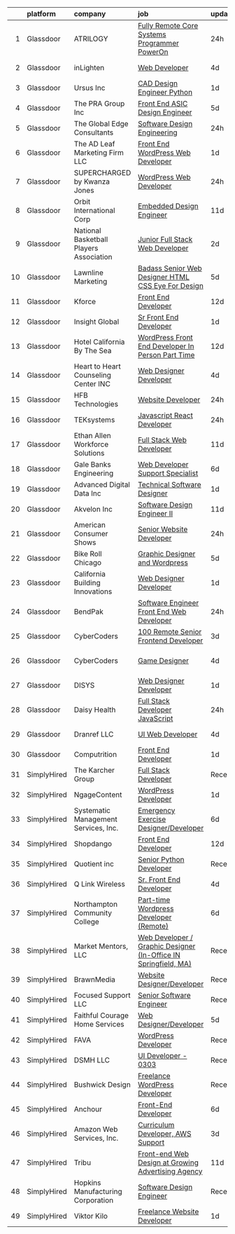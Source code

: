 

|    | platform    | company                                 | job                                                                                                                                                                                                                                                                                                                                                                                                                                                                                                                                                                                                                                                                                                                                                                                                                                                                                                                                                                                                                                                                                                                                                                                                                                                                                                                                                                       | update_time   | location              |
|---:|:------------|:----------------------------------------|:--------------------------------------------------------------------------------------------------------------------------------------------------------------------------------------------------------------------------------------------------------------------------------------------------------------------------------------------------------------------------------------------------------------------------------------------------------------------------------------------------------------------------------------------------------------------------------------------------------------------------------------------------------------------------------------------------------------------------------------------------------------------------------------------------------------------------------------------------------------------------------------------------------------------------------------------------------------------------------------------------------------------------------------------------------------------------------------------------------------------------------------------------------------------------------------------------------------------------------------------------------------------------------------------------------------------------------------------------------------------------|:--------------|:----------------------|
|  1 | Glassdoor   | ATRILOGY                                | [Fully Remote  Core Systems Programmer  PowerOn ](https://www.glassdoor.com/partner/jobListing.htm?pos=119&ao=1110586&s=58&guid=000001818a31332dbcb0eef47bcec233&src=GD_JOB_AD&t=SR&vt=w&ea=1&cs=1_117eeaa1&cb=1655880889490&jobListingId=1007954351518&cpc=663B5FE45D73772E&jrtk=3-0-1g6532cqjj46t801-1g6532cr12p8u000-bd32da776439cc07--6NYlbfkN0Coaqwr41TC2LgejnR7Utnytr6GYvK_E0y3WIq7ZdLRae9o-QpJIESlqP3qGLJFeU5dALAoXCCJOezXbV1fJtTCrpCUyvhOqDA4Lc1dNGp0EEluZ5gHgqbl-oVJ33zeYFx1bpMvLWegtQp7Lh3nUpz4mwjUscT17uoGMe1wcktiX2Z9bFbnLU8szvtqTFfrpAhn2MgsfdS3uKkoX3CJTQN94t-BUCrS1GgR99tdeH-gxw8DguXrF7QPl00smLcJ2QY-eje-uvYY320m5-A8_UZs8ht-POSJaXPWPBkAwbIwyXagSNQKrBGeBavGEDKhkO7zFlkiv0pDLW67b2AGyKTfR5mlbeuivhF-sYmcxF1MSrsv7AI6kJdXgVS1sDdnKPmwvi9nEYri4r8JjY4PjVDxVhfzHQWMQm45t8MYK-PUJItkemPb5rQ_bEBkFqBsqPSW_KDS-soPb13zVCuuuNbKaZ_9JYPfwKIYx61oN4_dHS-XU8T3Zwu2R6ojJWgPT5i0ZB48T7B25voAcCGeq58SSfeVX54_O0c%3D)                                                                                                                                                                                                                                                                                                                                                                                                                                                  | 24h           | Remote                |
|  2 | Glassdoor   | inLighten                               | [Web Developer](https://www.glassdoor.com/partner/jobListing.htm?pos=121&ao=1110586&s=58&guid=000001818a31332dbcb0eef47bcec233&src=GD_JOB_AD&t=SR&vt=w&ea=1&cs=1_f78474d1&cb=1655880889491&jobListingId=1007947242864&cpc=4F748F1840550ABC&jrtk=3-0-1g6532cqjj46t801-1g6532cr12p8u000-20f97acee2193078--6NYlbfkN0Ba7Y1VeHmXgHOGUFUGUJbsm-oN9VQJsKSuqsjhf955Kt2z30k2hq6Si5HkJuxRGgZfUpcJJqGrl69Ky1qlsgQrR3-bVRr64I2FYIMv_wViOcVOr33o-ZLlSmwVWSKMhWbLasjyMV03csIHvgcIBxGVdqgPSXMUfIQ6I77qGpSqofMVSPv_pTdiJh32W6Othjrxhy2fGrmquaMxyp4rZAaTcsIA4Nk2bb5JyGGInDOM4Jv18w8mVi_qxHb1pAnMvYunLdlrcfL4SxSd9rTEAINXd8LrRAn-pTiNSV7vUOprxdeLCwBJqvVVWi_tPUJ6O9Qo3YKfckeWYC9OFNKougEFd-tk4ls9lPMotnwLAHPfILOwt0rlzj7YwbmIUEB-ZPjv8SyFscXY_XtlVfFKi_-sWYaC1B3vtOq6hprVoNFGtLE1H7eIdouTUTLO9qx7tOv-rKsxHZZ9RlrOylaIjbSxlN0UkFyBzCB7xjpjhNFhDHVV6hf9WHaa)                                                                                                                                                                                                                                                                                                                                                                                                                                                                                                                                  | 4d            | Clarence, NY          |
|  3 | Glassdoor   | Ursus  Inc                              | [CAD Design Engineer   Python](https://www.glassdoor.com/partner/jobListing.htm?pos=129&ao=1110586&s=58&guid=000001818a31332dbcb0eef47bcec233&src=GD_JOB_AD&t=SR&vt=w&ea=1&cs=1_ac4eab7d&cb=1655880889492&jobListingId=1007952300770&cpc=FAE5E775D180B2FB&jrtk=3-0-1g6532cqjj46t801-1g6532cr12p8u000-b134173c76629b4e--6NYlbfkN0CT8vBT9H5mqECx2dfLV_FONLPDKpIRssxVwtj05Tmm4rA5I0VNOPdM1oYsK66ov5rfnjfgAZTug-7z9qA6Zq2InpHG81dLtk_s_kUKesaXfQZH8JtYw0VFRuyrtVC-_IyTWX25643hreUbFSvz1563J0uHFOLmVf-tyw_JW5_gYdXWeqMiBO-RTpuno_ezxqaLkPEClipwyDJ4405abcTX1iL6geI4HNa9PGCMUBhTZPXp1L7gYGEZmLFGJ52OMb_Bcj132hrn5AYK1uNDcn6husiyEE7hZ9PftdM6beuyA0aiOFf8XANHLwnpdrononDpOVFmFGCZ1pb7NmCIHzA33ewCnBt_pVAsAXDw8s6_ZpzQNeIB2NB7qip3_9J5PdyoyO-aVCdf98nSwTsygn9A7o9b3qc3Ia-5G3XRGIpprJXbr7svaq20R5LnfcI41cfN1N5vrKXWctd0wTYHmAj6ENaGhsNObq84lBfd9fU8EIDUL3uPQnCzF3CTn7eB1-yc5ZKcmZ6fYo_GfBII6wCyAG3TeqQCJMf5fft9NGmUJBgBbfmnDVBOa3pRdPxdcFw0yLyoIU6MqP2oqjZnp-ifAAqzJV4bGZ7RqpWlW3L8bkuahy4Oim0W6Lc9D5KNAKC6eeHS9skMvcpWgA-EgwIQofNVYiubYR9DKD7lL7U0ZiMKJmCW5ZZRaPpU9czj_YZtlyyBellB0cvOb5BrQhHL)                                                                                                                                                                                                                                                                                   | 1d            | Redmond, WA           |
|  4 | Glassdoor   | The PRA Group  Inc                      | [Front End ASIC Design Engineer](https://www.glassdoor.com/partner/jobListing.htm?pos=109&ao=1110586&s=58&guid=000001818a31332dbcb0eef47bcec233&src=GD_JOB_AD&t=SR&vt=w&ea=1&cs=1_aca2f9a8&cb=1655880889489&jobListingId=1007944672664&cpc=009A9C8147DF705D&jrtk=3-0-1g6532cqjj46t801-1g6532cr12p8u000-a5bd38eaa0daf202--6NYlbfkN0BK9GXDcakwdiqmeo8o-2GvkYnmPkq7xevAHdeF_847qpUj5hh6_5O1IVlOeGIzqzu7i3bj1uEuaT3nu9m0_cjD41hy1JnPqskYaiC5RJpiVUcuRd6-R4xQ7snHKvz-nvm3ddcEDbq3tfkObJz48ThaAJcyWuy29BIQYvw30xQ46mj_ni8U3IyFMd2w8iKXv1bkpNTZ4uZFjiHwOAGcpxIDigPPapn6Rv36FWudGv_ivvUTxCbXDbW48r0-EtIBXo7sy9BJPEHNmdtVkqreagQVookaWZ5APW_CVVsHMJiwQ24ukymIPgJEipwTtuAOtYzk9jQqjOuqFzygkoA6IfDMzn83l5m9W02cmweIzwZdADPq035mXDWUVmKj9MPsrex5vW4MF83qPbRT9e5oqaEnteANvke7gqmZT_bvpPwrtUJG26MjxUe49Td_2F-KJzpn5xP7YYyCsXxTNF_6A4IYeC1rTvekrVUob1Mx_Iq3qJ3cdvghbz2a)                                                                                                                                                                                                                                                                                                                                                                                                                                                                                                                 | 5d            | Santa Clara, CA       |
|  5 | Glassdoor   | The Global Edge Consultants             | [Software Design Engineering](https://www.glassdoor.com/partner/jobListing.htm?pos=125&ao=1110586&s=58&guid=000001818a31332dbcb0eef47bcec233&src=GD_JOB_AD&t=SR&vt=w&ea=1&cs=1_beadfc67&cb=1655880889492&jobListingId=1007954004907&cpc=FB7E4A1762AE5BEC&jrtk=3-0-1g6532cqjj46t801-1g6532cr12p8u000-c7fe204603391753--6NYlbfkN0A4Pd9G7Psxse2LYHgJRkYguHzML5L6KVZLzJM3sNXICnMc3eh3dt3QEYOmT_Cvlg7pCbJCL5uuvvNe88pkE4lY_tLRuIXUhZMcctNs1jmlB5wnp88q7twdcZhubaJ316A6ygpQSD2wSRhH6etT1poh9njC_lqU38ySBQe8OnsrPjS8qhLJ2NanTs-OFnV2CAkRCnmL2Zzmk-u-6EtDh1RhFg3eSJhE6R3KjOUfoA9eNzXcRZdfYHGevYpNYpjAxUyp_-ipEm2hG8AabMNsCe_wavwVBE70aHHDemHYdzs_mnY3mOm3owqzkMEUV81dfj-TmCSSLTLeEXGsCzB-tn8WUH6H7xzxqksLLhu_5l34UPUAsRUacXYepEsIyPQfcu6TEoqU-pUIkdxMlc-hRbqwkzrWogfdUCFPVN5idS7C7BQjk5Ov-THiS4Htffyn-M0mj_7K2b57AsKuw2pUZrAzwwVK3hHJ0uGYQuEGTN02VLeHpuq3oJzsHy9n7wyHxPcLHXEfL7zOWQ%3D%3D)                                                                                                                                                                                                                                                                                                                                                                                                                                                                                        | 24h           | Wilton, CT            |
|  6 | Glassdoor   | The AD Leaf Marketing Firm LLC          | [Front End WordPress Web Developer](https://www.glassdoor.com/partner/jobListing.htm?pos=113&ao=1110586&s=58&guid=000001818a31332dbcb0eef47bcec233&src=GD_JOB_AD&t=SR&vt=w&ea=1&cs=1_f077d6ff&cb=1655880889489&jobListingId=1007951378118&cpc=7095061949A44974&jrtk=3-0-1g6532cqjj46t801-1g6532cr12p8u000-db6b9263b11ee93d--6NYlbfkN0DZZww-p_mr8GWlqIRBY21Wjl_Fk3kglyx5_HcxykVqwQHnXXR0FP8aKzM6estskSMiOfhHs8qcrET9pwWIV88OLDflg14DFXuCocmtxjsDBhw_6CLIIrrfWO2UXNQNrXnc3SMyAbX4dl9qxgzgs94ZPmRqb4FtZqeA8htErjbnwUfxfRxLVHH48-V_MC2fABwrZ8Ml83wFE1jjNxHlbKuNC0Y8T2ZKhzyWDVZq5bsHe9jeoahem9lCgSZ27QNXZi4-uQzeJ458neDxhHCV-7wVWmAaJHwrOSDHBd4LeI0nKi7QDQKswgC2HuX5kP7UwMmSrhQw2B_iKsFMp6nPiFy7YmoUW64_WN03NjzmSQkIJwuPG37LGG1VExnqFKRtNg5yUC30-MUPQ74FUd4bxbwfMt8CQTQdC7w0mLmXIYuXBdlS6YtE9briED5l27F9Fe4rYzUFcwnd-Wht8Bz4g4VEpd6EMENLKR1O8loKjBxCF6FlS5cbwvNWro4R-L5GQNWfytAE26rUhA%3D%3D)                                                                                                                                                                                                                                                                                                                                                                                                                                                                                  | 1d            | Melbourne, FL         |
|  7 | Glassdoor   | SUPERCHARGED by Kwanza Jones            | [WordPress Web Developer](https://www.glassdoor.com/partner/jobListing.htm?pos=108&ao=1110586&s=58&guid=000001818a31332dbcb0eef47bcec233&src=GD_JOB_AD&t=SR&vt=w&ea=1&cs=1_e3be1e87&cb=1655880889489&jobListingId=1007954832981&cpc=B576E40E3A51D23B&jrtk=3-0-1g6532cqjj46t801-1g6532cr12p8u000-1cb2036b79c34091--6NYlbfkN0Dx3r3E47sSe5bB3PIy1uzBZvlB7xy2NhfhZMlxQTsxrM9CNnVPR6P6W12Vm-zZAzH0lG2ddngPdY2Sz7DL5VCqB_J-mjM0pzCbAFb8uhQrce6RrcBydVnzC2y6EwwBIhV_C1Phmlj94rpXJfyUR7IZ96maBHRfnxjk5DasWphw3wtGuw7RFt870hpAhqkBs_3EeOYYHTN9cPue7brlii4yLkreQ1c20-v54G-9GqGJdQNOp7KAC9p-vKJ3ljzHnrLHP3vd2nihrnv7f0KKXpWFtfg35iAhnjpUi7YPfyIDPIxE_Z5QQ4UuFjltKFbuJhbkYFcLYinS_zZF8NuRNqX_LOzuSCYr2-E4-a88phCTdMK_qjgIsbnJO1Fx8pHVd19_xE-LzJJ1kuz4NlqE-sVP-_QSOR53BZOd2gX8WDU42u5nXBGZCzjNlrvVVUgury2UZETF5ZPWzjPTYmxph71rYx7thYTt3cqB3PPHrd67IcYkQGtjVcIzWU4Ss_62jNVhen59fjy2AQ%3D%3D)                                                                                                                                                                                                                                                                                                                                                                                                                                                                                            | 24h           | Remote                |
|  8 | Glassdoor   | Orbit International Corp                | [Embedded Design Engineer](https://www.glassdoor.com/partner/jobListing.htm?pos=103&ao=1110586&s=58&guid=000001818a31332dbcb0eef47bcec233&src=GD_JOB_AD&t=SR&vt=w&ea=1&cs=1_2a3de7a4&cb=1655880889488&jobListingId=1007931830820&cpc=5F655C736EBE388B&jrtk=3-0-1g6532cqjj46t801-1g6532cr12p8u000-4b6019ed2ca40b77--6NYlbfkN0Bdawkma8uMirdPCqQF_EZve-sB4UozhivRZ73DC1EvSPFjT3huMp43aDd_ivtPHzokPdD29S361EXM7Y9LS9EmGZZ6FBnuSOtWzpUhu8z_0PnEyFf1rqpcvIio91TvAc5ijlysGRKiuCpDCXumFRfoks3f16x2L6haTuW6mX0OO1-cLQhcW_RYxxkYRpDoeEelGFF6eRT2x9CuzkmUTLW27WreymU0qUG7PXRGu6WglPfBYhNQyQWo6ca48CDJ3wjoAnAv-rUvuKKskP41u7a0dj8lI-T0k1TmzhyCG7TAsARCoLAGjmwcz6EzgEkCSnzf0ZCCPZSw-BHOXtGExSTbFEWWB12tUhn7VItvo7hLh6nlmqJ1TEBbH3VRqKz3Ec8zx8mbQxpHN_CGQif8izd5q1PmrrJJkuYjlDuyDLmB9bcwAjvpWfjUhWDaIGs6Id_ijF1gUO9MouHxowqlSSTWvneBjJJBfWiZGdac2Pj2k2kxpgGhwn0gYXZ-PZE9qjM%3D)                                                                                                                                                                                                                                                                                                                                                                                                                                                                                                         | 11d           | Hauppauge, NY         |
|  9 | Glassdoor   | National Basketball Players Association | [Junior Full Stack Web Developer](https://www.glassdoor.com/partner/jobListing.htm?pos=104&ao=1110586&s=58&guid=000001818a31332dbcb0eef47bcec233&src=GD_JOB_AD&t=SR&vt=w&ea=1&cs=1_5b2dfea0&cb=1655880889488&jobListingId=1007949467757&cpc=BCC169F53084E245&jrtk=3-0-1g6532cqjj46t801-1g6532cr12p8u000-e663115c8ce7a763--6NYlbfkN0BTy4Vq3kUv-8E8fBOrhZt-7WJQYqv7u2ur6JnxlE7nq8o-KOwVTrpWaAuAFKUO7gvU4o4N0OVI9j-MzL3K1UphFSlysCg5wNsRjg92F40eal9QbG45lzbnl_ewt7fRhxzOB97gGhXvR4RKdj6ueHAQXRbR0Oob-hpH5MjKCWaSPu1D4XB5s9hBtgEpXDKxHWAUj7QmLkt8UDy6afbflbtauVmi8l8ARhuTR-hgNguo933w3RrgPttV9RuvCfscgMCAuGCit2Klny31QdrEyUfgBn0wZZgxrMBscwqy7Ew-eOVfb-bOIyiEY7ngxifmc0o1QnLtZnvqOrC4adf_BMQTZlRPjkS-cDkyIDr2FLnKOqhqfb_tis6sNwd4R6ApZM15QWlX1rev9cD1JD7-MxOeQ_5LTQU7VcIqZS9-I4JUMSyqTpwn-Bup5r_q1F0OA8UIE3T-QR25aV74fCsAMEyhwy4XkXT4YNx1bfR_EUPz23eORhx4uQXujRA0ASAEZj-DHFL1TbqvZg%3D%3D)                                                                                                                                                                                                                                                                                                                                                                                                                                                                                    | 2d            | New York, NY          |
| 10 | Glassdoor   | Lawnline Marketing                      | [Badass Senior Web Designer   HTML  CSS    Eye For Design](https://www.glassdoor.com/partner/jobListing.htm?pos=110&ao=1110586&s=58&guid=000001818a31332dbcb0eef47bcec233&src=GD_JOB_AD&t=SR&vt=w&ea=1&cs=1_be1cda12&cb=1655880889489&jobListingId=1007945270122&cpc=C49818E30565E1C5&jrtk=3-0-1g6532cqjj46t801-1g6532cr12p8u000-c11d92ba87d007d7--6NYlbfkN0CSgGTbSPgM0xpgWRkp5SRTexU57Zk_6_bZ18eqb9d2QPonl4wyxnYYzZzlQX1INA05EVULwZuD-rw-yad887exhHL80ZF-6sCv590OQr2cj3ZF3-pMXOqi0CfpHb4cS6sIfTWaJDnbeVN6g9oZH4Sc_gMnT8ZNkGUcR0rk47uFGVNZvWApXP8wh5IUZdNkTFjenFfTWUG6GEiehrlbzAaBuebqAou10cfWt9e17pXm51IHT2xixp7ECyert7Q1pPFPM-C1CfYnK27N0V1rLi5nlUKTTDG9IQIDY_6VrHlHtnz6lNUINz1uSUxe172l5DCNysSx4Hzw_RHHIKd5T4LfegoxRGlRssCMWsMPZHjnh6UxMmm6Z-_FMYpo01OHOGnh_n2LFkqrSoub9ygyDSXT4GtxKeEznPIhuci3R_caZwxxOVM0iFHI6eGIAXalQeTMe9kO_U9F_N_NU2Anw70C_8D4AgzOyMCAwOlqs9HaUEpnL2dFsO3LnjkwcXFN-EljIDI1W3tbGpWIij6SB3EY_-EGPxJC6BcmFWPfdXOouA%3D%3D)                                                                                                                                                                                                                                                                                                                                                                                                                           | 5d            | Tampa, FL             |
| 11 | Glassdoor   | Kforce                                  | [Front End Developer](https://www.glassdoor.com/partner/jobListing.htm?pos=126&ao=1110586&s=58&guid=000001818a31332dbcb0eef47bcec233&src=GD_JOB_AD&t=SR&vt=w&cs=1_bef83a9d&cb=1655880889491&jobListingId=1007929469838&cpc=280AB1FAEDD8D536&jrtk=3-0-1g6532cqjj46t801-1g6532cr12p8u000-178b1964f90d367e--6NYlbfkN0C5IatSLh_Ak1q39eQQoPIxD737RW9NeiYGvIRXkrLjEBkC4LI6KweF0vk9JRHgKW84ABEaknrD0jpx_U6EAiYJ9eVQTRjkZkY7EH7g53cngSGdd4jKbU3bbXdMHaPS6ijgT6DWQulRNBASZK92nNRAvUhp23raC4QKLUT_DH9BaR7UAxBDMxS9F2sK5_XiP9cxftDAuwMf2VIFRnN30v2QsRb123oc6JYbjkRrYroYhtvl621joTsWr4-Fprupjj41M-SF_AuFt-y1KsS7G056v5AoMy26rkSlGgGLen_7YbvsJWQMzQVzOHhUIaz-ci8aBJDwban-NFO0hUvvHmBzT5lhdvf8MnAVsxoN8W5Z-9XxxlXB2QBhImQhrssSuNsqdbW6BQ6DvDd4QscYVblvNkon4YuLh-21Rds1pkUViKV3f-oxt9fXDwdbYILsLuyN3Td5bZM9q1zC_mhUyt8hlMh5fXO_K6AotItDp8C7LLbJhKXEZ5t7nnHhvAvXSNiL3nsynvWo4RpJc2emOjrZKSOBLx-pQyOlOOR0HxRxTovf3JsIApPU2MFNbVYhVYZMuacvjXPVcZzg096CxRagHRuj69L-Izb9O0Na1iHBdg%3D%3D)                                                                                                                                                                                                                                                                                                                                                                                                     | 12d           | Overland Park, KS     |
| 12 | Glassdoor   | Insight Global                          | [Sr  Front End Developer](https://www.glassdoor.com/partner/jobListing.htm?pos=128&ao=1110586&s=58&guid=000001818a31332dbcb0eef47bcec233&src=GD_JOB_AD&t=SR&vt=w&ea=1&cs=1_8939c9d2&cb=1655880889492&jobListingId=1007952577600&cpc=FD1C1DA32C38CFA7&jrtk=3-0-1g6532cqjj46t801-1g6532cr12p8u000-627074498f385df0--6NYlbfkN0BKkHZu3wF05EeDimN_p6sYpKCMArvwa95YdH7UpkaBCuXZAtggzO9lGKJZ-EjBDGGBfQFS0VP4iyl6WMhxPlOMC8SCJgI0QK2OBCE1G4e-nS8oJq6Rqf7iAvn4hNZtOtGYxaM03zeUMJlInH1wZpE8Xa-BX9VOtQNUXf89bQym52AS24gyQUJuWylPGyjj-fVTlfKGaUO5OxCM2JkieePAZRuI-zqHnWILZ9WLQl11HSv5eL5G3CJmgPdQMf7d8iHrAVfuZjfthUv_qOXTW9dFQ6bN0EbCu-JZSG93XsiAXWU7eYBs0UqIS4eOKu5c3c0Dzw8w8wDovHWl-beM-mioUmilJEJJu-zehPWoVjXA3ldk75wugQz4oHcrsHnJKk8wiqMfzYq1HQQrNe1ZySTZ-UHvPppQco8R8TnWx9b1kWPWW6DUad8d1npjbvDq44cHpo6XT7L_9i_whjmGbX_IPXNYpvwdEevRd4XEOs8QJGOETp-MFtEdIP8L4kxY12IecXbKeVUGCg%3D%3D)                                                                                                                                                                                                                                                                                                                                                                                                                                                                                            | 1d            | Remote                |
| 13 | Glassdoor   | Hotel California By The Sea             | [WordPress Front End Developer  In Person   Part Time ](https://www.glassdoor.com/partner/jobListing.htm?pos=101&ao=1110586&s=58&guid=000001818a31332dbcb0eef47bcec233&src=GD_JOB_AD&t=SR&vt=w&ea=1&cs=1_6df07418&cb=1655880889488&jobListingId=1007929401964&cpc=83BAEFB8A33E57F7&jrtk=3-0-1g6532cqjj46t801-1g6532cr12p8u000-76564e02a628dd6c--6NYlbfkN0DdNONLqhA8z6QrX6vw37qu8cGScUjPKwqVQr3YAsb4-1kF9zPio8EJyvZkpiPz5YZBKBg4gT1ETjeQn4C9uAOsEnw2tQQ8MXC-mCcRBtzg0y4HPRorodTKhV37OY5o1xx3KcZQyfsXWtzB23w7mXV9fHjkW-SEm-OLEt4fxxaI0WWFmNGQtMDwqNRLTzLl-rzsmLKKgzDfJeh3s6Gt5NXc3wAW0pf8nhYjKcgV3FDVHItHFenF0UXZVL2S5_EAS-B9hPDXPElndJfNBT8g9gj_rxJliffB4T_fLnKEVsfdDobtPbeLOI0aL6oRGG7H2UaXEwtWlAAuzIpbQzdhSkz9VQfCBO5Ec0i2dkynlsWNm6EHhIdKr56FzKq2-Z_agjrVdpYChM8k1hJyIs-Rt_fNUtd8Vg5m9LrnU_yNrTYc0zWIv1S6C9JCsVxcA50BnPSE6g-sbaOPKRzBPpsPBHgb_vg8UsFFIKhCjeguJdXSxKY0xqXjBjzIWw5agwEcKsX_xG5uPWzwPzSQHfd6mfnYHIu311W8y9Q%3D)                                                                                                                                                                                                                                                                                                                                                                                                                                            | 12d           | Newport Beach, CA     |
| 14 | Glassdoor   | Heart to Heart Counseling Center INC    | [Web Designer Developer](https://www.glassdoor.com/partner/jobListing.htm?pos=116&ao=1110586&s=58&guid=000001818a31332dbcb0eef47bcec233&src=GD_JOB_AD&t=SR&vt=w&ea=1&cs=1_4a59c001&cb=1655880889490&jobListingId=1007947548584&cpc=76BDADE3D6D9A820&jrtk=3-0-1g6532cqjj46t801-1g6532cr12p8u000-3ede25ecee5a212a--6NYlbfkN0CPEiJEzZq4I_K6S6Q9VC1QMfIsI0INZ1UYi7vjgDL48ZJ_Ze1ZOJrR5hEXQnhf_Gn-sLXsl76dvm9ckA1sdl_kCtJZeEon-73sEDBkJ0ncs0P219UAYJklfVFQgVL_PM0j9b1q6gxcYu0HXLqupivCun6kId2-eFYO_YnA9zUeczHR8HpPg97r7HqKOujqslY6iG18u5hkp6lpaXoxo6X2XFfFOgnFDRNjUXSB2ykud7zQBKJDZckyUJ-nCtPTjRjhD-7XSS_a-fr53KNoDgpoUTywTXoJkQ0L8Qz-Ho0DCVHPWXtfmtu0ZRC8lCgU5dnIBevgBb6ynr0eeiFXTz172Ria5gNraytUs3mONM5VWT97t1hwYcKRPdx-tgwrTOcn5m3jziLELHdPVDdejUjT1Gr6Ig0xGQ7DoDNrWqUaJPNq9pt0qXHbOFzHrrfp5nsfZbzU4bzQSPQBzYGfmeQWazxZaJL0bXy4VkAvXfuswN4pS0K8QHIPrC2wHCItqR0%3D)                                                                                                                                                                                                                                                                                                                                                                                                                                                                                                           | 4d            | Colorado Springs, CO  |
| 15 | Glassdoor   | HFB Technologies                        | [Website Developer](https://www.glassdoor.com/partner/jobListing.htm?pos=105&ao=1110586&s=58&guid=000001818a31332dbcb0eef47bcec233&src=GD_JOB_AD&t=SR&vt=w&ea=1&cs=1_79bc8634&cb=1655880889488&jobListingId=1007953993668&cpc=48B9F4758953335C&jrtk=3-0-1g6532cqjj46t801-1g6532cr12p8u000-7180699d7561f315--6NYlbfkN0Bdi3r-K5gyuedsFzsY4v3-uemM-ORqdIiUVv3E2nJH3m1kvUo0vntVdtbRBW5PTfz9Krfq1lrZAb6waEh38pCyHo-3U3GMG7Q_gaBt9bARnCw5s_bKQJQ8sTQX6AFLCQPrl9qVN2pwxobTNGpTzYke5ZvstYOdjTZqeOg9F3xkvjWcSPiRWnI0W_pTAigev_xqoG3rinI5HvHEkRzu3Fl03hWWPWs2rj_SQDh2zDLTuDPq9cxgZzd7y1inLAkBx0jGmkdIJhy2AdGjxCmzoIta4f7lXfC3LLfxeR1v8jEfOjzliGJhVruG40HablyWMnNd3CrxuRQQGm8oWaoLatrUJpvMvjBhqz3UQELy4PRP6U6d_CA78Tgkvxy1eoEWl2l-_xOmql3vAoGT55sKIDKRS7erWcLkZKbI-VnUOtFQTPjGoM8My1-nxVJJUU7qBWaAIlrFUQY-2e9jcEWoPuJQ8dNssqcbxtgmzv6dRPzhqqnuMtd4hy6E6GBvYPptRi613pfPSA-6lkBElFaLHPWZ)                                                                                                                                                                                                                                                                                                                                                                                                                                                                                              | 24h           | Saint George, UT      |
| 16 | Glassdoor   | TEKsystems                              | [Javascript React Developer](https://www.glassdoor.com/partner/jobListing.htm?pos=111&ao=1110586&s=58&guid=000001818a31332dbcb0eef47bcec233&src=GD_JOB_AD&t=SR&vt=w&cs=1_aa7baf91&cb=1655880889489&jobListingId=1007955794350&cpc=923E3B470662C757&jrtk=3-0-1g6532cqjj46t801-1g6532cr12p8u000-6bbd444483d51186--6NYlbfkN0AuKz8EBO1xHDEL7V2YF9xF3dC_I9B9i-Zw2Jh8clPMK9BxhHDJszxSyW718EipT5OIVEhD0LNE7jT2oEjfOSgdS5WywNSFQCJJ9-U0KGpRPtcP4Jzo41z6aiGKL4Jai-EgPcPZf77SJJ9t63ixzYD-dtOQCsRsVyiba34XHFsKBZfaDnV_M8djmyvYHy3nbW4OVPLA7xz1ktYI2fYyXguA9zKa7OYCCmsvlHGkkSaaw0HLCe0u5yGykBGXu5Xj5-eVPwyVMW94WrqSj0SiKhYnDFN--3XyVqK8PgO_zJ-iQWXzJ8GqpPcgijSfENegIf7_j_F7qbdCJbd5j6IzkjjxzZYs9DuApIAm_ByFF91Bfn1vctqGyAzUfcdD5ypSwZXF9zERtOaaT5eB8dwz81vZQ9kNBQjPaIOEaJHrg0nQI3VQW63h_VbJjVSfk9fp6eUhJgfNnLGM1huDgI1Q3qXcVNim_FgSb0Xs06k-xg4c_8H7IB986pAg96TH7MJsx8EWYoBNQrjj4PlKEbOYqcXaKlzj8f3pZMvGpAYCgMa2EdnEYNddZLwltzEBF0U6KPgdvkVsT0Dg8iVAuEVZV7n5BQsac5Fc8HURFP6HZi4uznvRFKl4IyutnCXtaKgnYOi4XWQkeakV-LNQNjGjOnrwb88lTJITAFg6JPQnxRPZhsxPDdl9j_Beduai_aXG3K-_9rNW4HnCJ2IVkjrTAtQ_jdN4q04fWnwfaimM1L9PNP19KJYysowZkZmC9ffXdYFsT0d_ZE4VfVoHnf56ZL36Wx9FDkIbTTnqvAgCXkuJTsD6dzZCUSXlGU3pQgzrcQ1hOTdaJhkc_4XuNSpyh47vrXNOFGyiSheSIdrZ2YnlmpB6aD0gmB5EcXaoVyfhomPGUvIGgAWntm2wnXS8psGtYSXOeL5XcM4Uaubi1g9WJtDBnVHoqWPtCz53fgBhOYmWlK0HUHGisppUXZ2RgrpySqw8etujpqw%3D)            | 24h           | Cupertino, CA         |
| 17 | Glassdoor   | Ethan Allen Workforce Solutions         | [Full Stack Web Developer](https://www.glassdoor.com/partner/jobListing.htm?pos=123&ao=1110586&s=58&guid=000001818a31332dbcb0eef47bcec233&src=GD_JOB_AD&t=SR&vt=w&ea=1&cs=1_e3d94b33&cb=1655880889491&jobListingId=1007932064234&cpc=82ABD2B5CEB98952&jrtk=3-0-1g6532cqjj46t801-1g6532cr12p8u000-cc7f19fd8d5287b6--6NYlbfkN0A7WahvfgizdyTSe2MWMbhig8lw_utq2gpe3_GuD0oggnQ6yEQYGoCzGr-I7oIziwAEPPujSKAwh_qtf553b4XYfxDAipZ7wAy7rRXFx3-qKP7C-rFGVh-lo5O3SKO7Wlf79XriPZ8o5GPDwAK0kHJqdrz5dvDUKW36nzxd17AQoeht-FIXNhBd7cZcY7c8_zl-0zZ_F1jkfW91VLmUI95t2uli9VUEp9BFSTFmXyafL1uuhFIoL5H9SKDlj7WK2daAZTaITGQIuysIDHkdVe6uHyOWSTp8E4Z7eLpkqDSR6MChfEr252rE72_L7Tew14Z1VYPQ03xLy_7EtfAVV1xjbDBmJk4-5QVkprKgdItHchqH36CUcqclqIuBbszvzIAxlg2t80cz-t65MBNxv-zNhrcGB9xr_Io6eOwXZNkTznXt4XmFbAca1eed3RdzmK4RMA8UU19sHseGjIXVCOCmz5VSlzXrst6PwThCGlj6TKiy5ph4fsjPjs_JtTDBeKivVeXYU6rP3Vn_66fBf_BLxHVHHrKhTvN_7ZwtGl2LPhFLCKGzkY30ltF-j7oPlCvQNVUhy-urGDvBbCIJvWm2Zq9LSDv13hspJ2uWPkfCBQ%3D%3D)                                                                                                                                                                                                                                                                                                                                                                                           | 11d           | Nanuet, NY            |
| 18 | Glassdoor   | Gale Banks Engineering                  | [Web Developer Support Specialist](https://www.glassdoor.com/partner/jobListing.htm?pos=120&ao=1110586&s=58&guid=000001818a31332dbcb0eef47bcec233&src=GD_JOB_AD&t=SR&vt=w&ea=1&cs=1_9b0771fd&cb=1655880889491&jobListingId=1007942102245&cpc=F4EED0218A761C36&jrtk=3-0-1g6532cqjj46t801-1g6532cr12p8u000-0b2d475303922276--6NYlbfkN0Ai5iChIdwBzCUq6MZK3uuwHRlwVyxNIh-11viHtQUvT2CY-msD8unmLuop-Pq-KhN1IkmZstDLNht-0Py0uXr5szZ7duigwNQ_XliKeOm4iVs761nEk1P0Bk2b9ISUFReufa-xI56HKdMYERNy_Xfd3xrtijKDLxAvaTj1LgXNfuvqdygmyvRA92QMScAhdF6nJEGAzPYPHMFt3TzjY3NZBX8S4LMsigV_nlF9orFNhoTDx4JE0zw40gba9xIW-CG91hhHze2SEGBS0sHIo_A7e77nYqdovT-wK87Tbn4Haxtf2LE5aMKz7WKW4iJj2Skh0mfLQqtSmUjU_gnUgYMt2JyWyiZ7Pk6TW6xBLrWWIFzERG3utVdZ1Vm6KWY3qwoCrukQSam9XNSDr_Vwf3fRwDaQ8YAOJueoHv_MPvkVGGqDvFjPUocmfOK8ipQVEWEMuFjLRwtNtnKEggc1G_arXCydmw73b_UwLyVAi5r-9sd4HHPvRKBBAD_X8VLEVa8JaYFyijBdd4Td5hwDCK8C)                                                                                                                                                                                                                                                                                                                                                                                                                                                                               | 6d            | Azusa, CA             |
| 19 | Glassdoor   | Advanced Digital Data  Inc              | [Technical Software Designer](https://www.glassdoor.com/partner/jobListing.htm?pos=124&ao=1110586&s=58&guid=000001818a31332dbcb0eef47bcec233&src=GD_JOB_AD&t=SR&vt=w&ea=1&cs=1_2c8796f7&cb=1655880889491&jobListingId=1007951784583&cpc=75B6770C194DCF89&jrtk=3-0-1g6532cqjj46t801-1g6532cr12p8u000-d2192f16ef5c937e--6NYlbfkN0AOmbl8nsJKadD-lY2oFOrRdB7guyobZvZI_1LGGOz6F7BRWwkK13HVcls1v8Ay9AeSpUK-jV3sCxIKVOfE6yGEmEtJgyex9W0VKvcjL2yZ8cCUXHtvVwIB7gdoHW3Dd3jwQwsSIYUKR-RpmG9Vfcc_Uk8_RR_vVt1tHgYSSPOfub5x4GYyPABQVdh58NoVpSovtnpYmbHuEUbPYW0LipzXtHbSMDWjww257cl6D4YETZUyGP3kCNtfwhIao4kaUlPWdog4ahn3ABymb1B5ZZwEl-l1x1oWVt0JHg_tLOaIG38FowrH9wZN_5A7EWyZ_QqWP-iLSo_dK3O-3-SV-NREUmOEUyWW6e4a2DxVk1Crq1sDoyH88pDP2OM6b2jlccv2CE0kLe0uV_Df--aS6l8XirFHJsRSPRScWgW1Qzkrv_JdoUYmNXhaZFhxhVzI6akE_dqW1ec1Ai9wjSo6K7ncisr_IOcbasLFJJvBa5e_YXVQd15QfPxoDftHcyAaJkARrJnu0_ackQ%3D%3D)                                                                                                                                                                                                                                                                                                                                                                                                                                                                                        | 1d            | Remote                |
| 20 | Glassdoor   | Akvelon  Inc                            | [Software Design Engineer II](https://www.glassdoor.com/partner/jobListing.htm?pos=102&ao=1110586&s=58&guid=000001818a31332dbcb0eef47bcec233&src=GD_JOB_AD&t=SR&vt=w&ea=1&cs=1_33af977d&cb=1655880889488&jobListingId=1007931691673&cpc=A30768B7258D0A01&jrtk=3-0-1g6532cqjj46t801-1g6532cr12p8u000-4e70c9872138baca--6NYlbfkN0BedaSJ74Gjs1g2m8qO5X9JEW7GLVUAx6MMatG1vm1iFWF5IcSa5lNRV-tx573r3IgU833bDH9X3-3tfskTdkt48JXvko6yzag_if__K1Fw3tQ1ziMtlrGBoX8zZiwHUUJA3nDqpaZH3_zJmxt6gYo-69zNLXmZKNthylu4gJ-K0sS0ovm822KtozcPvI6vhkdEQGvYt7z2nJzIPYXvMq21XyzyqcaBTRR4awOOsD3PpCqi92WR2rfPkuL9zmQrekqJKAz_bKLVhpQo6RoUt2ZC0zGuVi10cyr1i9r6Goj0RGXFSAm7AyJjxA07twD9PyQg-bhg__dTwFAjIPb-uXnB67b-xlFIsTY9mMrERqFghjj5vE7RvYF-DWtOvI9JM9_HjxW5z9SLRuFYdUst0-K-bA5WRz5P8Nj7WD25wAgjypqrVUz1D6-cSdPOu2mH40sY0ZtjX-okBnzM18Pc4CB-V42NQ-KYaovypLTIPoy2LaXSlp7LZA3Dthm-bsisZimV9CIuxgabUjmRUZ8AQJhTV3m8xFkWK9I%3D)                                                                                                                                                                                                                                                                                                                                                                                                                                                                      | 11d           | Remote                |
| 21 | Glassdoor   | American Consumer Shows                 | [Senior Website Developer](https://www.glassdoor.com/partner/jobListing.htm?pos=118&ao=1110586&s=58&guid=000001818a31332dbcb0eef47bcec233&src=GD_JOB_AD&t=SR&vt=w&ea=1&cs=1_5c2fe940&cb=1655880889490&jobListingId=1007954320085&cpc=01657B10174A43CF&jrtk=3-0-1g6532cqjj46t801-1g6532cr12p8u000-263d6225c7799f1d--6NYlbfkN0C_W2lilyPG5cn45zLqKUj4kAXsYkOfw2aTcO7iv8jUntccMYQi8Z6uQVeel35UDVOpDmUSCLa7QbbRPxnzs9kvwcvFWPGMjLd6tc7TDeR9OZnA_8TbghykHddMIje_fo47xIAtuPdOiamoOG4r6pVMZ4ouBNinsH5vXEXDoOtv10Q6rVnG_EhRreTpiyC_FVuA5mCuo1lrst0Q7p6KGz33DCsjevanNxf9Yhc76nceSd4x0u5iLJH9Ubr4Nqslz37hGPxpCp_yLf3haKxQWRZugCbTCPCdSxx2RJeqrjYRe2aNF-D7w93TW2QHc63T9pWbjsSml4vfodeT116zDUrqK03WLE7tI3CeDp2rFTCeS_bdDrY0M4QyKxJ5RTEaFpl3X3jN7nDq7NbFwCPkqgd1mc-ptQH3kze0haYjJ-C5PXwM48cXb4imRj3yit9TAlGyVNFq4yzHqd0L2dUWd-PsG-yG2aCWsN3R8aCaGZ8PVk5_PBkEWzJpQSHFKgHBJgs%3D)                                                                                                                                                                                                                                                                                                                                                                                                                                                                                                         | 24h           | Remote                |
| 22 | Glassdoor   | Bike   Roll Chicago                     | [Graphic Designer and Wordpress](https://www.glassdoor.com/partner/jobListing.htm?pos=114&ao=1110586&s=58&guid=000001818a31332dbcb0eef47bcec233&src=GD_JOB_AD&t=SR&vt=w&ea=1&cs=1_efc817c9&cb=1655880889490&jobListingId=1007945355998&cpc=AF770993EC679D41&jrtk=3-0-1g6532cqjj46t801-1g6532cr12p8u000-c9e510d61b2b4503--6NYlbfkN0D_KRozbKJx95I3LRYgbj09bqBDFeyQG4s8tCOB31p2DJhI1XrWcIFhi1fm0h-1AaP_WZL5KizrHyD9kPhyRU-5fROWwyRj0z6oF8NL5s697I_xSPZj-46jRj_fAFZTn-H1VqAM1023Y6ow_udl46ZYsUvidMM6D1q0DEC1leMwCWRvlZlvKrehjD_Ogz-xOaVseprETG7gV5GKdgLgcdipL68XcaJNKB5gmCeYb3XEAmBMF4l_DG2pcY6v44svB3fbFjLR3Pt-onSJEw_kKiQgGw_Qz85jSdonVGJn2rGrnkHiYGetbnxIurQ_AFu3FRZtH7A88oLT9RyygDM4lvS2dFvG_tnveKLScNE7mcRjQacwIR55ISkPk_dn-SknQqRx-ga9UqrxnObKnb9_m9CuXuvxAHmmkVX_FCsbEwoGsRkMWDdN0_LfH6nvykIhkf7Nd4k47CeWNXcAmeLtZoFBCDtlRYMqdxq65I7LjqsCOXh0ImhD4bSJPTgn5Ws9rU1nnkQJ0gU2bA%3D%3D)                                                                                                                                                                                                                                                                                                                                                                                                                                                                                     | 5d            | Chicago, IL           |
| 23 | Glassdoor   | California Building Innovations         | [Web Designer Developer](https://www.glassdoor.com/partner/jobListing.htm?pos=115&ao=1110586&s=58&guid=000001818a31332dbcb0eef47bcec233&src=GD_JOB_AD&t=SR&vt=w&ea=1&cs=1_0a3e7b10&cb=1655880889490&jobListingId=1007951571434&cpc=9C2286EA3771AAF6&jrtk=3-0-1g6532cqjj46t801-1g6532cr12p8u000-9484313e88ab15f2--6NYlbfkN0AtR68e5gWpPxoovZgA7Udo-dcymoK0NpHFMpIgh7LYz77JH-DYA8sWDdS2M_GHucftdu6JelkfGaAPPJn1J7JhLOHaOxBNSe47SPxgVmvHOYIemuEZ0bkPP0cdreDiaJC7G5XQZKQjBtb7xwF4icgZzhAsx7qxABd2PcOgt8OD3Y5AJ5wn3fbwn4bAyX0ImuSWjUsdtmTxd5U3z_zMNHtRQsGAhxaEQQXcWX378QYG4ow3xk9wU_yk1qUVuNju5KsUIRVrCZOBybQNfh1KQn9L-_eVkKIMM6ut-edBC_zpNSzwFdjRGxQCZb39cwzG9VQgL25akzImE9fccivnTSbEXGZByaH1JlCLkQoMmNZ2STwWMpPIspbGCsKuwBx-RywroTiIt2VSsPtBmR58ZZyQArGIcLQsZ5cMzH_AsYYiPA9G4pHXkkXMFWecsl0wfTBJoy0pDiFqUgl-SmnVBAf5WF_hRYk9fEudwj8MwHS2tey3DU1PHL-ey9Wz_XwaT9s%3D)                                                                                                                                                                                                                                                                                                                                                                                                                                                                                                           | 1d            | Orange, CA            |
| 24 | Glassdoor   | BendPak                                 | [Software Engineer Front End Web Developer](https://www.glassdoor.com/partner/jobListing.htm?pos=112&ao=1110586&s=58&guid=000001818a31332dbcb0eef47bcec233&src=GD_JOB_AD&t=SR&vt=w&ea=1&cs=1_ef039e9a&cb=1655880889489&jobListingId=1007954031341&cpc=A938E184CF850189&jrtk=3-0-1g6532cqjj46t801-1g6532cr12p8u000-bb5c9f73b3b60c24--6NYlbfkN0AuAjYKnBHsdkcMxrD7ZJITXxV72vImVt5xOyKRJQecNFLpcI9FqXvspaXfryRjrMadcabIlBP19Brkbi4aLrQaFppalG6D2oGqzCIRvGVqRo2mP-SeKcBxawQ6u8FVGonB9MB8_klVv15UeZSjpcFY3M1ye3b-ylXRTx4t1h3ytRBcZEKwm8pXZQ-mtKpyLf_XCbFUBH6h49VknNqIoBGx3L-630BRo2dMvogKE_qvvIl5JfqJBzNYPGprBbBapEoFCDCx0N6G6LdXbbjzc5r60q_Qprvh27IdEM02SUJRcqF3r7Ujou4TjXhHM1pXCtRYrLv5r4DzXwiGMlmdLGx4PXHxayYU1x7mWcXhGIYMUS28GewkpU5K0Crt9n_DuTyetM1vz_aaLRpJftHnzq_9ZvcibJDGCjP4vSPuZ4JOPKYytjqNsL1XM7JbpI3Bt105YMU66aXqDRVrImEvlr9N2jpB07b8STdJIg67d9Lgu3YwyEwOOln_bgzp0BGng0NFpUAOkVDzgQ%3D%3D)                                                                                                                                                                                                                                                                                                                                                                                                                                                                          | 24h           | Santa Paula, CA       |
| 25 | Glassdoor   | CyberCoders                             | [100  Remote Senior Frontend Developer](https://www.glassdoor.com/partner/jobListing.htm?pos=127&ao=1110586&s=58&guid=000001818a31332dbcb0eef47bcec233&src=GD_JOB_AD&t=SR&vt=w&cs=1_fe0582c1&cb=1655880889491&jobListingId=1007948757694&cpc=A65DF3A704A48F9B&jrtk=3-0-1g6532cqjj46t801-1g6532cr12p8u000-fdecc2e1e21af542--6NYlbfkN0CpFJQzrgRR8WqXWK1qKKEqALWJw739KlKqr2H-MSI4eoBlI4EFrmor2FYZMP3muM24zHUY_bG5khjMotKiaxmwVy0QB0uloSs-1htXtPJ8qn7VY4Ld0cmWA49rfQYArIKbTvtv3Gs1S7Z9JlhR7jh-2WdtYZ9J1YZrgLq6E0j6_-x0EvMnuk9lv3O5rlo_VisiicmAjCV7lR-1UKtMY91l7oHSgQzPJvbuvNk1mUodRyNz7uBEmifLiAW4G8bfR2ZILlsILQOi3CqhtiRRTkwJhpgAD9Yy91uMcDMtmcgjrHTBeyl1xAZXcQtiBXc8VCG1NnQA9qyTdXRC5vgc35fD4NQ2Gw1QIj25tCCLz1UiQe3bMxLtL01xmS9VhMHu_RheaG2E5sVxD5VEg8EsxbOw2K9PVgoeV1QHxNkTVDkttTzh91eBxa5XUwjlNfIq8lkb0fqBrw2Xot3il8kkG_BxG4gzFmv8EY6gw5lHhPao0Ug4RSfvUrZjYKr9nWoLmXfzpKd-AcXRpg3Ev5sqJqckSKHf7vCZvSmyHPcrpGDXKLSG6TqZG4YnrnmBD5kmW-bOBiWwUo1MpMFANyuRkPVvxepdpSkMV_dAmdro4P8SNhgYagY44WGPmKswSUvs-MS68CT5qx4Gni6rzvAQkV4DauURQRvbNK0hcLALKJSfBl5c7HMrw1Kln6gfFcwTjMdFZiOX2pxIXz7IWA00o1tkjHQQ-pmYAKQCsVYll0amvDfMgweT9oEWb5Rqx8r2u-Fn8XhhshAqaZqJL_5ouVECFczDR3nMZGbJVfXe_OJSLVFdYAd83mzQyaOk1Soiq7eTRNx5ezxRJc4hjBlwVzh8MeLekL6mU_TIVi8jh7TV0UhqzHYwjVJzfJ80DB-CelH6dnu3bZV1BNuMRs4dp5VubpwhkLyACPhbYFEq-RiQ3Z1i_eMe2flkme3D3K_O-cLBTDXCs-SFK27rFDKiv9NvD71nhGOwMVs%3D) | 3d            | Los Angeles, CA       |
| 26 | Glassdoor   | CyberCoders                             | [Game Designer](https://www.glassdoor.com/partner/jobListing.htm?pos=130&ao=1110586&s=58&guid=000001818a31332dbcb0eef47bcec233&src=GD_JOB_AD&t=SR&vt=w&cs=1_01ff06cf&cb=1655880889492&jobListingId=1007948448100&cpc=FD1C1DA32C38CFA7&jrtk=3-0-1g6532cqjj46t801-1g6532cr12p8u000-9bedaf700d4d7df1--6NYlbfkN0CpFJQzrgRR8WqXWK1qKKEqALWJw739KlKqr2H-MSI4eoBlI4EFrmor2FYZMP3muM0daZrkrd3o8Fz2DX37hkCZcdX8b3w59LUfrCled-XCkZUT5A0TX5aDsbHyewoYluyzg3Zt6XYPYmMOi527fj7BV0wp_9m4spXQBBMnLnzdWq32N5Y-no4SZH-XZRGkzlPQe1sqdAWRKzjCw6hcOHwk7bTv40-ASCMjkbG3K9vkHOxvXdhdpflQzzl4U66AO4EI2uTDKi1XXeHewu-CTvNz446I79xYvq1i5AEnw4eBIEBSjkHES5N-Ef4mtHwu1BN64TbXUwKRvLNXxu8eu1iTok2JbWFigsegDOhQgHmEsHSBPraIVKpgO1u0glgb3D4uFbD8gOAIQzcX0IlUi6ReSBLem_7M171ncBCDopBUjSkcMWvsavsPTrgKAxGZadmHuZWhuYCjoS7qOZlGzxMCvXZkQ_Qia5819lEi7kJLQUr-OpJ9R8de5mD-VcaVwNjRZXJSmymE6FXmxLhDU_ZpZM9etyXHOe7VE5jSdLtUeIVSK_OhCY04fsN_4U9HWZBw49vxUlgNLDwHmbALxjAR77G-Nc4xPOblLH58l-ilOcsMNthSjrVBuzRyeAhcRHaB-gEtoAMFsEeB1VT8oUPmGVrgMFRUdibrxtuZhu1ShbqJp4yaEI7T0yq8wTSxHhD06sAcFFfFpHP9R9RDZ2s4Dzy9NgJJhO3h7ooi8MFdpkEie2D8y6m8VrjEU_XtILm1tgH7R6ndXMSQ9v354f5-6LxlKn1BDGdZpFU1QuYJ6tcTBu9d-kQr3eXpMX76pNjZpvggP1l3pHq5QScm1CDS245q3m0MaRvrV1asIOHgkTx7Zc6j2bI-VctwwSHDWwLYnHQJ4gtUWHa2HUc66zr-DOK_rPj8Zq3mg4RTA2t3MPUx5s4NiBpOPQH2zlsBR9_zSr7PId4hYMPNol-2ojX0Z00MWTTYKR0%3D)                         | 4d            | San Francisco, CA     |
| 27 | Glassdoor   | DISYS                                   | [Web Designer Developer](https://www.glassdoor.com/partner/jobListing.htm?pos=122&ao=1110586&s=58&guid=000001818a31332dbcb0eef47bcec233&src=GD_JOB_AD&t=SR&vt=w&ea=1&cs=1_fca91a61&cb=1655880889491&jobListingId=1007951671859&cpc=AC285F3A3ECA6BB0&jrtk=3-0-1g6532cqjj46t801-1g6532cr12p8u000-8fcd7804fdf36ad8--6NYlbfkN0BTYkY06FZEdAAtNWO-eDAfNklmfZymsMF6eFRONl7rAMN5x_2sHrqXfWPo9rHDxSOXn9aDDc6oJFJGtfDzNxTi9CLySDrlCrHSJaLREgeV993D6GBaKg7rNVQ9FxGCJu9FaNRP2cEvr3fINsWBncM1u9l6bggpREBzr3e47ICVLK8_kRrJju7mqRRV7VFyTgfuYzgC2GoLKAjy16vrzCtiCor2ztJPEC_FUOBDB4XvJnpKUi8uDhqBWfjVLHxlOe6pzKtzXGMv4v6Do5S5DSYdlrLFn0ocFI4Nf6G_O4xEjO4zc9pLW7Y5NFHkPU7jZKkIrngCRJ8eiwychhT5KRfnfYehBk0sUO3RT0tEQWsZ6lbTwiftzA3QOxMaPFy4Eab9aQmZ0jWZpQWm89OatGCEVNBZussz48tchH1xgLxK2eWPVietP3gWY2udaTuuPDSFph-UuzEh9nBMLW1nV7GhCybybVYlA9LFeyMXYpOBWHeMVI9drXEWaqj6kEPJf74%3D)                                                                                                                                                                                                                                                                                                                                                                                                                                                                                                           | 1d            | Remote                |
| 28 | Glassdoor   | Daisy Health                            | [Full Stack Developer  JavaScript ](https://www.glassdoor.com/partner/jobListing.htm?pos=106&ao=1110586&s=58&guid=000001818a31332dbcb0eef47bcec233&src=GD_JOB_AD&t=SR&vt=w&ea=1&cs=1_74c7bdad&cb=1655880889488&jobListingId=1007954076149&cpc=A938E184CF850189&jrtk=3-0-1g6532cqjj46t801-1g6532cr12p8u000-856b5474d59bae12--6NYlbfkN0A4hgeKHdLyHgzaskNEvl2xXMVaueUT71iJOYpLYISQUMokOAxkb6e4AlvrjsoZM2CkQgPci3y5GJT1F9n49js0eI5Gn7bHz7SrDodvDv1sDzbOp_Bw8v9h7H-i1NSHK8OBK5cqpDMSxzVTr2xFDhGRC_cJT-pQDmcmx3WIqjQR_nYsB24EeFLnmZbX02wJiDsAJrJXm39dVMRQ0roipywPHHvTiOzBHIOenRcES3_d7CScUNBaOSvyS7qXx2RHBgbZILX19t1JwgxKzm1BPIl6h2zhbYPVLrDcV7kwP_2F4yd7ZEqkFlW8UPBW7G8GwDxdljS1XDv6xqtfU9NgCnhEN_R-MT4SqO_SQxzP8GhYgHBwRHM5-j0H6_EE4MlrJhamVGBdDzF8Yjy9Ole5jwWvRzCxz4OaGNTcP15NkmYQfLhxnWhnhUZ5mwpuN5K7K8-1Lr_bSOxyxaJg0tl34fenzBG8ce6b8-6Ts8dMPFo44BW1_Ro8HS-tCXwAuT0SKfO_KrBEnpVMdg%3D%3D)                                                                                                                                                                                                                                                                                                                                                                                                                                                                                  | 24h           | Encinitas, CA         |
| 29 | Glassdoor   | Dranref LLC                             | [UI Web Developer](https://www.glassdoor.com/partner/jobListing.htm?pos=117&ao=1110586&s=58&guid=000001818a31332dbcb0eef47bcec233&src=GD_JOB_AD&t=SR&vt=w&ea=1&cs=1_993e83f8&cb=1655880889490&jobListingId=1007948146099&cpc=F7A2269C793D5877&jrtk=3-0-1g6532cqjj46t801-1g6532cr12p8u000-6f63b9239921b223--6NYlbfkN0BW6QI0tSpK3g92-Yf9PGUZqDECyaAu3fyvcJG7wW-uOSwkns76Rjw-eNTFEuMJMoVkDWqrTpTvPkkr4AfSX24imfQb5fsh6ScTYuwmNLFN8XA2WrbLz5_XcNIClqiQmxB55qBUq48hzpzvkMPxsFY2CeMhXFrEsfJWEuHM4sw9IiVRHl-kJCNYKJ_YyseM0XaQCHm0b6GtzVQnY1GgtB4rrMZO8IV-jlYcRDN3sJ3_M9HXegB5sgDvfH0QDc32_L9J5qFfNt3MM_bx6k73CL_vEUwhDXMLdzqHv6ytBdOhC8JGomzero0n0B2ejlgLXoQ6Ny-K28sPmoBWhKNZBqrniePn9TrROlsk_rk4q_Z0515yj-o3XEan4fD6f-R0FBK4TzEVF0HODX8eB73l8d3UgguIe0-ec5CRE5hKBbeF7bmZJQ17gZvckPqMw1UORZCRGpf74QuqVFYe2oc7g8dotQadE_uSMuSUWnSTl1jqIeJShk5C48MCQgStzVWB9I_L3iC3TjN3Mw%3D%3D)                                                                                                                                                                                                                                                                                                                                                                                                                                                                                                   | 4d            | Washington, DC        |
| 30 | Glassdoor   | Computrition                            | [Front End Developer](https://www.glassdoor.com/partner/jobListing.htm?pos=107&ao=1110586&s=58&guid=000001818a31332dbcb0eef47bcec233&src=GD_JOB_AD&t=SR&vt=w&ea=1&cs=1_0b885c4a&cb=1655880889488&jobListingId=1007951467222&cpc=4050D81B60456B41&jrtk=3-0-1g6532cqjj46t801-1g6532cr12p8u000-f451f501c98dd6d2--6NYlbfkN0A1oVUjH25tiurHJFwo5lB9gryN7HrcGue-RZIJ5Q8BDyFtGWtKOXxdqf6aZBxOUYb3FXUovNm1tmI31qiP8MvCcIsY73GoeYbt4LjripoyZJ4JibgRofQZeNP8AtGPFWhauTPFw-oqWoSxgc_9EQ84N7Ah9YgtjmSfzlcghrMqB-AzkMtW9TKGJkFZZMgDeZM8weCHIUsZJyvLUGsJm7UzKNNUAVFtCc5KVS3r-Th65bYAo7F-e1GeL54ySsYTTayz15CTgffc-3zpOchA6k747Cd48KIzDgH2WyVl95jK-jfvUQpCjntw2N7tQOm9_kqRPGoXuhxJPM2qET3Nl2CS6syXXVuTeY_Ft-DehcjmmDhuNZIN0K96CVYf8vZ4Sl8J0qVWp0LOw5OKow2RRAdZZJ7plpCV5pR65ZTXFvE58atSRVK3-DO6eAZaZitpwBQyO27tzOPxlgwROT0ERztQbgq2Orovc5j82CjXn3_t1szz4WqJZoNXYt5b5l2SYuQCbYfmUpJiEoCySh3xTWcT)                                                                                                                                                                                                                                                                                                                                                                                                                                                                                            | 1d            | Bedford, MA           |
| 31 | SimplyHired | The Karcher Group                       | [Full Stack Developer](https://www.simplyhired.com/job/JPw9CyuAtCQORfA796L8vj-gOKaXyrTgcCdogVfa28m5K5DN7SazUw?q=design+developer)                                                                                                                                                                                                                                                                                                                                                                                                                                                                                                                                                                                                                                                                                                                                                                                                                                                                                                                                                                                                                                                                                                                                                                                                                                         | Recently      | North Canton, OH      |
| 32 | SimplyHired | NgageContent                            | [WordPress Developer](https://www.simplyhired.com/job/5jlhULQtJkkkXPaWqaKi-fLi_mMBYDuqYVq_EV-zZIQrA3NlKfNSFw?q=design+developer)                                                                                                                                                                                                                                                                                                                                                                                                                                                                                                                                                                                                                                                                                                                                                                                                                                                                                                                                                                                                                                                                                                                                                                                                                                          | 1d            | Remote                |
| 33 | SimplyHired | Systematic Management Services, Inc.    | [Emergency Exercise Designer/Developer](https://www.simplyhired.com/job/K67Q598TGt6apYi50JKCrunnHOEkdFTM_OXtSucrngj-Oxxr_9INgQ?q=design+developer)                                                                                                                                                                                                                                                                                                                                                                                                                                                                                                                                                                                                                                                                                                                                                                                                                                                                                                                                                                                                                                                                                                                                                                                                                        | 6d            | Washington, DC        |
| 34 | SimplyHired | Shopdango                               | [Front End Developer](https://www.simplyhired.com/job/bj_jHAlHEbJQxg6utAEaVHbLN-E8q38f6-QtkWrp_J7xv6ur7Q1row?q=design+developer)                                                                                                                                                                                                                                                                                                                                                                                                                                                                                                                                                                                                                                                                                                                                                                                                                                                                                                                                                                                                                                                                                                                                                                                                                                          | 12d           | Remote                |
| 35 | SimplyHired | Quotient inc                            | [Senior Python Developer](https://www.simplyhired.com/job/nwB1y9mxCWwGjBIOMj12v2RihCvHoALeoVNZgGXCzveJC9Xoaph5kQ?q=design+developer)                                                                                                                                                                                                                                                                                                                                                                                                                                                                                                                                                                                                                                                                                                                                                                                                                                                                                                                                                                                                                                                                                                                                                                                                                                      | Recently      | Bethesda, MD          |
| 36 | SimplyHired | Q Link Wireless                         | [Sr. Front End Developer](https://www.simplyhired.com/job/AYGiE--9uDzROefVrTsqa0KI5XvWhQsuDJaWk9ykLcyk2VzQIxwDJg?q=design+developer)                                                                                                                                                                                                                                                                                                                                                                                                                                                                                                                                                                                                                                                                                                                                                                                                                                                                                                                                                                                                                                                                                                                                                                                                                                      | 4d            | North Miami Beach, FL |
| 37 | SimplyHired | Northampton Community College           | [Part-time Wordpress Developer (Remote)](https://www.simplyhired.com/job/PDNWi651PzoF7ezAZLBxHpxA_Wspen46oIDWy-SUJ17cVPd1WFKQgg?q=design+developer)                                                                                                                                                                                                                                                                                                                                                                                                                                                                                                                                                                                                                                                                                                                                                                                                                                                                                                                                                                                                                                                                                                                                                                                                                       | 6d            | Remote                |
| 38 | SimplyHired | Market Mentors, LLC                     | [Web Developer / Graphic Designer (In-Office IN Springfield, MA)](https://www.simplyhired.com/job/6kf3uuwQ1EOl7Fl3dSxs72FKsBasyP0W-R29HngWXbHTwb_VXh3XfA?q=design+developer)                                                                                                                                                                                                                                                                                                                                                                                                                                                                                                                                                                                                                                                                                                                                                                                                                                                                                                                                                                                                                                                                                                                                                                                              | Recently      | Springfield, MA       |
| 39 | SimplyHired | BrawnMedia                              | [Website Designer/Developer](https://www.simplyhired.com/job/78BxKl1R6BpfuVu8Kpk-1cxMOjiHDgxQMPxrbQ5J7eWU9PbYxXCHNA?q=design+developer)                                                                                                                                                                                                                                                                                                                                                                                                                                                                                                                                                                                                                                                                                                                                                                                                                                                                                                                                                                                                                                                                                                                                                                                                                                   | Recently      | Albany, NY            |
| 40 | SimplyHired | Focused Support LLC                     | [Senior Software Engineer](https://www.simplyhired.com/job/Oy0JyfBQrB7idC_QUoj5aAz6aJQW662K8w3ejBmFrAgNpb4GXoJB0w?q=design+developer)                                                                                                                                                                                                                                                                                                                                                                                                                                                                                                                                                                                                                                                                                                                                                                                                                                                                                                                                                                                                                                                                                                                                                                                                                                     | Recently      | Logan, UT             |
| 41 | SimplyHired | Faithful Courage Home Services          | [Web Designer/Developer](https://www.simplyhired.com/job/DUZwSWkna5oWc0koLB8un-NgAIE2STh1gIDjphB3c6GGTpkcQljnDQ?q=design+developer)                                                                                                                                                                                                                                                                                                                                                                                                                                                                                                                                                                                                                                                                                                                                                                                                                                                                                                                                                                                                                                                                                                                                                                                                                                       | 5d            | Terrell, TX           |
| 42 | SimplyHired | FAVA                                    | [WordPress Developer](https://www.simplyhired.com/job/nyNVWr1hywdLU2-h_0pTy4T-AuUMn9pIN3NjTsAg1oLvu4j84XBnrg?q=design+developer)                                                                                                                                                                                                                                                                                                                                                                                                                                                                                                                                                                                                                                                                                                                                                                                                                                                                                                                                                                                                                                                                                                                                                                                                                                          | Recently      | Remote                |
| 43 | SimplyHired | DSMH LLC                                | [UI Developer - 0303](https://www.simplyhired.com/job/5uYdSP7SsNGxK09_Ov6zNQhuxUKLX-oIXjlCgij6ADfw35AwOg5rvg?q=design+developer)                                                                                                                                                                                                                                                                                                                                                                                                                                                                                                                                                                                                                                                                                                                                                                                                                                                                                                                                                                                                                                                                                                                                                                                                                                          | Recently      | Peoria, IL            |
| 44 | SimplyHired | Bushwick Design                         | [Freelance WordPress Developer](https://www.simplyhired.com/job/cT9tazAs1RJDKybQmBhxG0cez39wk9YtXMULvuD1Jh9iVS3-uLQ0sA?q=design+developer)                                                                                                                                                                                                                                                                                                                                                                                                                                                                                                                                                                                                                                                                                                                                                                                                                                                                                                                                                                                                                                                                                                                                                                                                                                | Recently      | Remote                |
| 45 | SimplyHired | Anchour                                 | [Front-End Developer](https://www.simplyhired.com/job/ZwQlchD4JbyfbD8PGlxC77RDvwBLQZ-v1IifQm8mdm3jU8o8gyJwjg?q=design+developer)                                                                                                                                                                                                                                                                                                                                                                                                                                                                                                                                                                                                                                                                                                                                                                                                                                                                                                                                                                                                                                                                                                                                                                                                                                          | 6d            | Remote                |
| 46 | SimplyHired | Amazon Web Services, Inc.               | [Curriculum Developer, AWS Support](https://www.simplyhired.com/job/HK8u_W1s0Qj0XDr9nNnkhPX9sMTG6alrgg3-o7yRflu5mLBMl-pugg?q=design+developer)                                                                                                                                                                                                                                                                                                                                                                                                                                                                                                                                                                                                                                                                                                                                                                                                                                                                                                                                                                                                                                                                                                                                                                                                                            | 3d            | Remote                |
| 47 | SimplyHired | Tribu                                   | [Front-end Web Design at Growing Advertising Agency](https://www.simplyhired.com/job/gYV_zScIp78JvOXoDGtB53-VvmIK3QpcC46pcErBfCF1Vf4H_LFgeg?q=design+developer)                                                                                                                                                                                                                                                                                                                                                                                                                                                                                                                                                                                                                                                                                                                                                                                                                                                                                                                                                                                                                                                                                                                                                                                                           | 11d           | San Antonio, TX       |
| 48 | SimplyHired | Hopkins Manufacturing Corporation       | [Software Design Engineer](https://www.simplyhired.com/job/qY8slYaw9wD2ocnPC4HaJoxOS535kfd1g9te5vVup0OD4IWDFxIROg?q=design+developer)                                                                                                                                                                                                                                                                                                                                                                                                                                                                                                                                                                                                                                                                                                                                                                                                                                                                                                                                                                                                                                                                                                                                                                                                                                     | Recently      | Emporia, KS           |
| 49 | SimplyHired | Viktor Kilo                             | [Freelance Website Developer](https://www.simplyhired.com/job/2YBJSyAb9EUUXcmHL9pZMkt2VetcSuAd65uqx33F0oZqSbc0cjTHYA?q=design+developer)                                                                                                                                                                                                                                                                                                                                                                                                                                                                                                                                                                                                                                                                                                                                                                                                                                                                                                                                                                                                                                                                                                                                                                                                                                  | 1d            | Remote                |